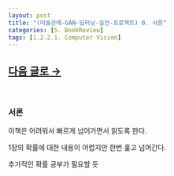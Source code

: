 ```yaml
---
layout: post
title: "(미술관에-GAN-딥러닝-실전-프로젝트) 0. 서론"
categories: [5. BookReview]
tags: [1.2.2.1. Computer Vision]
---
```


##  [다음 글로 →](https://maizer2.github.io/5.%20bookreview/2022/05/00/(미술관에-GAN-딥러닝-실전-프로젝트)-1.-생성-딥러닝을-소개합니다-2.html)

<br/>


### 서론

이책은 어려워서 빠르게 넘어가면서 읽도록 한다.

1장의 확률에 대한 내용이 어렵지만 한번 훑고 넘어간다.

추가적인 확률 공부가 필요할 듯